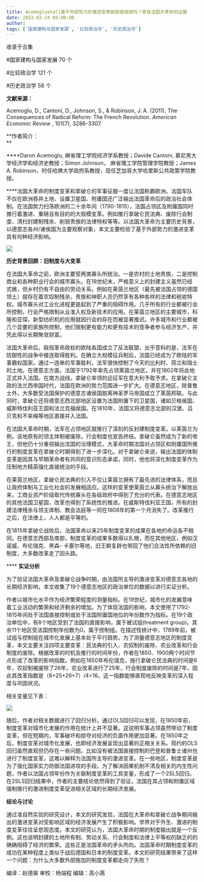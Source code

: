 ```yaml
---
title: Acemogluetal|基于外部势力的激进变革能取得成效吗？来自法国大革命的证据
date: 2022-02-24 09:00:00
author: 
tags: ['国家建构与国家发展', '比较政治学', '历史政治学']
---
```



收录于合集

#国家建构与国家发展 70 个

#比较政治学 121 个

#历史政治学 58 个

**文献来源：**

Acemoglu, D., Cantoni, D., Johnson, S., & Robinson, J. A. (2011). The
Consequences of Radical Reform: The French Revolution. _American Economic
Review_ , 101(7), 3286-3307.

  

 **作者简介：  
**

 ****Daron Acemoglu, 麻省理工学院经济学系教授；Davide Cantoni, 慕尼黑大学经济学和经济史教授；Simon
Johnson， 麻省理工学院管理学院教授；James A. Robinson，时任哈佛大学政府系教授，现任芝加哥大学哈里斯公共政策学院教授。  

****法国大革命的制度变革和拿破仑的军事征服一度让法国称霸欧洲。法国军队不仅在欧洲吞并土地、设置卫星国、附庸国还广泛输出法国革命后的政治社会体制。在法国势力扫荡欧洲的二十余年间（1790-1815），法国占领区及附庸国同时推行着激进、重磅且有目的的大规模变革。例如推行拿破仑民法典、废除行会制度、清扫封建制残余、削弱贵族的法律特权等等。以法国大革命为主要历史背景，以德意志各州/诸侯国为主要观察对象，本文主要检验了基于外部势力的激进变革具有何种经济影响。

  

![](/images/16/2.png)

  

 **历史背景回顾：旧制度与大变革**

  

在法国大革命之前，欧洲主要受两类寡头所统治。一是农村的土地贵族，二是控制商业和各种职业行会的城市寡头。在18世纪末，严格意义上的封建主义虽然已经式微，但乡村仍有不自由的劳动关系。例如在莱茵兰地区（最先被法国占领的德国领土）就存在着农奴制残余，贵族和神职人员仍然享有各种各样的法律和税收特权。城市寡头对工业化进程更是起到了严重的阻碍作用。几乎所有的行业都被行会所控制，行会严格限制从业准入权及新技术的应用。在莱茵兰地区的主要城市，科隆和亚琛，新型纺织机的应用就因行会的存在而被显著推迟。许多城市和行业都被几个显要的家族所控制，他们限制更有能力和更有技术的竞争者参与经济生产，并凭此得以长期聚敛财富。

  

法国大革命后，敌视革命政权的欧陆各国成立了反法联盟，出乎意料的是，法军在防御性的战争中接连取得胜利。在确立大规模征兵制后，法国已经成为了欧陆的军事霸权国家。通过一连串的军事胜利，法军很快控制了今天的比利时、荷兰和瑞士的土地。在德意志方面，法国于1792年率先占领莱茵兰地区，并在1802年将此地正式并入法国。在南方战线，拿破仑率领的远征军在意大利予取予求。在拿破仑主政的法兰西帝国时代，法国在欧洲的势力范围进一步扩大。在德意志地区，除普鲁士外，大多数受法国保护的德意志诸侯国脱离神圣罗马帝国成立了莱茵邦联。与此同时，拿破仑还将德意志西北部地区设置为法国附庸下的卫星国，诸如贝格侯国、威斯特伐利亚王国和法兰克福侯国。在1810年，法国又将德意志北部的汉堡、吕贝克和不来梅等地区直接并入法国。

  

在法国大革命时期，法军在占领地区就推行了深刻的反封建制度变革。以莱茵兰为例，该地原有的领主体制被废除，行会制度也宣告终结。拿破仑虽然成为了新的帝王，但他仍十分重视输出法国的治理模式，大革命时期法国对占领区和附庸国所推行的制度变革在拿破仑时期得到了进一步深化。对于拿破仑来说，输出法国的体制变革是因其与早期革命者有共同的意识形态承诺，同时，他也将深化制度变革作为压制地方精英强化直接统治的手段。

  

在莱茵兰地区，拿破仑民法典的引入不仅让莱茵兰拥有了最先进的法律体系，而且让政府体制与工业化社会的发展相适应。这样的变革使莱茵兰从寡头统治下解放出来，工商业资产阶级取代传统寡头在各级政府中得到了充分的代表。在德意志地区的其他法国卫星国，改革也得到了系统性的推进。在威斯特伐利亚王国，所有的封建法律残余与领主体制、教会法庭等一同在1808年的第一个月消失了。改革推行之后，在法律上，人人都是平等的。

  

在1815年拿破仑战败后，法国革命以来25年制度变革的成果在各地的命运各不相同。在德意志西部及南部，制度变革的成果多数得以扎根，而在其他地区，例如汉诺威、布伦瑞克、黑森-
卡塞尔等地，旧王朝复辟也带回了他们合法性所依赖的旧制度，大多数改革走了回头路。

  

 **** **实证分析**

  

为了验证法国大革命及拿破仑战争时期，由法国所主导的激进变革对德意志各地的长期经济影响，本文收集了19个德意志地区的政治单位的数据以进行实证分析。

  

作者以城市化水平作为经济繁荣程度的测量指标。在19世纪，城市化的发展意味着工业活动的繁荣和经济剩余的增加。为了体现法国的影响，本文使用了1792-1815年间处于法国直接控制或处于法国附庸国地位的年份数作为指标。在19个政治单位中，有8个地区受到了法国的直接影响，属于被试组(treatment
group)。其余11个地区受法国控制年份数为0，属于控制组。在描述性统计中，1789年前，被试组与控制组在城市化发展上基本处于平行趋势。为了测量德意志地区的制度变革，本文主要关注四项主要变革：民法典的引入、农奴制的废除、农业改革和行会制度的废除。根据改革的时机及推行的时间年份，作者在1850、1900两个时间节点形成了改革的影响指数。例如在1850年布伦瑞克，施行拿破仑民法典的时间是6年，农奴制被废除了26年，农业改革进行了25年，行会制度废除的时间是7年，因此其改革指数是（6+25+26+7）/4=16。这一指数能够直观地反映变革的深入程度与巩固状况。

  

相关变量见下表：

![](/images/16/3.png)

随后，作者对相关数据进行了回归分析。通过OLS回归可以发现，在1850年前，制度变革对城市化发展的作用在统计上并不显著。这说明军事占领虽然带动了制度变革，但在短期内，军事破坏和掠夺对经济的负面作用更加显著。在1850年之后，制度变革对城市化发展，也即经济发展呈现出显著的正相关关系。简约的OLS回归虽然直观但仍存在一些问题。比如没有被法国直接控制的巴登和普鲁士诸州也进行了制度变革，这难以解释为法国所主导的激进变革。在一些地区，制度变革是为了强化国家实力防御法国进攻的手段。为了解决因果机制不清及相关的内生性问题，作者以法国占领年份作为关联制度变革的工具变量，形成了一个2SLS回归。在2SLS回归结果中，作者的主要结论依然得到了验证，法国在其占领和附庸区域强制推行的激进制度变革促进相关区域的长期经济发展。

  

 **结论与讨论**

  

通过准自然实验的研究设计，本文的研究发现，法国在大革命和拿破仑战争期间输出的激进变革对受影响区域的经济发展产生了积极影响。学界对于外生、激进的制度变革往往呈悲观态度。本文的研究认为，法国大革命时期的制度输出就是一个反例。这也说明封建的土地所有制、劳动关系、行会制度和法律上平等权的缺乏的的确确阻碍了经济的繁荣。这些正是法国革命的矛头所向。法国革命时期制度变革的成功在某种程度上类似于战后德国和日本的制度变革。本文的研究结果带来了这样一个问题：为什么大多数外部施加的制度变革都走向了失败？

编译：赵德昊 审校：杨端程 编辑：高小茜

  

  

